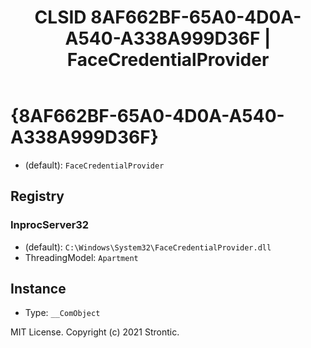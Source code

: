 ﻿---
title: "CLSID 8AF662BF-65A0-4D0A-A540-A338A999D36F | FaceCredentialProvider"
excerpt: What is COM-Object CLSID 8AF662BF-65A0-4D0A-A540-A338A999D36F?
---

# {8AF662BF-65A0-4D0A-A540-A338A999D36F}

* (default): `FaceCredentialProvider`

## Registry


### InprocServer32

* (default): `C:\Windows\System32\FaceCredentialProvider.dll`
* ThreadingModel: `Apartment`

## Instance

* Type: `__ComObject`

MIT License. Copyright (c) 2021 Strontic.


